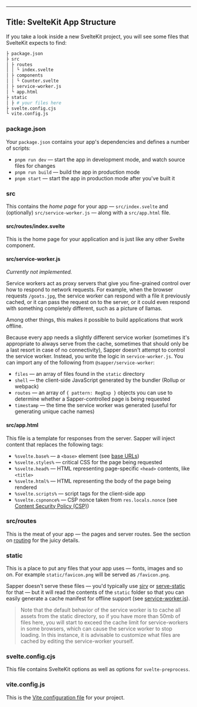 


---
Title: SvelteKit App Structure
---

If you take a look inside a new SvelteKit project, you will see some files that SvelteKit expects to find:

```bash
├ package.json
├ src
│ ├ routes
│ │ └ index.svelte
│ ├ components
│ │ └ Counter.svelte
│ ├ service-worker.js
│ └ app.html
├ static
│ ├ # your files here
├ svelte.config.cjs
└ vite.config.js
```

### package.json

Your `package.json` contains your app's dependencies and defines a number of scripts:

- `pnpm run dev` — start the app in development mode, and watch source files for changes
- `pnpm run build` — build the app in production mode
- `pnpm start` — start the app in production mode after you've built it

### src

This contains the _home page_ for your app — `src/index.svelte` and (optionally) `src/service-worker.js` — along with a `src/app.html` file.

#### src/routes/index.svelte

This is the home page for your application and is just like any other Svelte component.

#### src/service-worker.js

_Currently not implemented._

Service workers act as proxy servers that give you fine-grained control over how to respond to network requests. For example, when the browser requests `/goats.jpg`, the service worker can respond with a file it previously cached, or it can pass the request on to the server, or it could even respond with something completely different, such as a picture of llamas.

Among other things, this makes it possible to build applications that work offline.

Because every app needs a slightly different service worker (sometimes it's appropriate to always serve from the cache, sometimes that should only be a last resort in case of no connectivity), Sapper doesn't attempt to control the service worker. Instead, you write the logic in `service-worker.js`. You can import any of the following from `@sapper/service-worker`:

- `files` — an array of files found in the `static` directory
- `shell` — the client-side JavaScript generated by the bundler (Rollup or webpack)
- `routes` — an array of `{ pattern: RegExp }` objects you can use to determine whether a Sapper-controlled page is being requested
- `timestamp` — the time the service worker was generated (useful for generating unique cache names)

#### src/app.html

This file is a template for responses from the server. Sapper will inject content that replaces the following tags:

- `%svelte.base%` — a `<base>` element (see [base URLs](https://developer.mozilla.org/en-US/docs/Web/HTML/Element/base))
- `%svelte.styles%` — critical CSS for the page being requested
- `%svelte.head%` — HTML representing page-specific `<head>` contents, like `<title>`
- `%svelte.html%` — HTML representing the body of the page being rendered
- `%svelte.scripts%` — script tags for the client-side app
- `%svelte.cspnonce%` — CSP nonce taken from `res.locals.nonce` (see [Content Security Policy (CSP)](https://developer.mozilla.org/en-US/docs/Web/HTTP/CSP))

### src/routes

This is the meat of your app — the pages and server routes. See the section on [routing](https://github.com/sveltejs/kit/blob/master/documentation/docs/02-routing.md) for the juicy details.

### static

This is a place to put any files that your app uses — fonts, images and so on. For example `static/favicon.png` will be served as `/favicon.png`.

Sapper doesn't serve these files — you'd typically use [sirv](https://github.com/lukeed/sirv) or [serve-static](https://github.com/expressjs/serve-static) for that — but it will read the contents of the `static` folder so that you can easily generate a cache manifest for offline support (see [service-worker.js](https://developer.mozilla.org/en-US/docs/Web/API/Service_Worker_API)).

> Note that the default behavior of the service worker is to cache all assets from the static directory, so if you have more than 50mb of files here, you will start to exceed the cache limit for service-workers in some browsers, which can cause the service worker to stop loading. In this instance, it is advisable to customize what files are cached by editing the service-worker yourself.

### svelte.config.cjs

This file contains SvelteKit options as well as options for `svelte-preprocess`.

### vite.config.js

This is the [Vite configuration file](https://vitejs.dev/config/) for your project.
